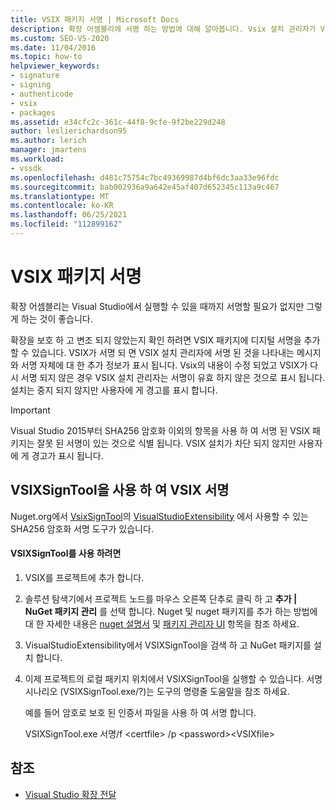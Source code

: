 ```yaml
---
title: VSIX 패키지 서명 | Microsoft Docs
description: 확장 어셈블리에 서명 하는 방법에 대해 알아봅니다. Vsix 설치 관리자가 VSIX에 서명 되었다는 메시지와 서명 자체에 대 한 정보를 표시 합니다.
ms.custom: SEO-VS-2020
ms.date: 11/04/2016
ms.topic: how-to
helpviewer_keywords:
- signature
- signing
- authenticode
- vsix
- packages
ms.assetid: e34cfc2c-361c-44f8-9cfe-9f2be229d248
author: leslierichardson95
ms.author: lerich
manager: jmartens
ms.workload:
- vssdk
ms.openlocfilehash: d481c75754c7bc49369987d4bf6dc3aa33e96fdc
ms.sourcegitcommit: bab002936a9a642e45af407d652345c113a9c467
ms.translationtype: MT
ms.contentlocale: ko-KR
ms.lasthandoff: 06/25/2021
ms.locfileid: "112899162"
---
```

# <a name="signing-vsix-packages"></a>VSIX 패키지 서명
확장 어셈블리는 Visual Studio에서 실행할 수 있을 때까지 서명할 필요가 없지만 그렇게 하는 것이 좋습니다.

 확장을 보호 하 고 변조 되지 않았는지 확인 하려면 VSIX 패키지에 디지털 서명을 추가할 수 있습니다. VSIX가 서명 되 면 VSIX 설치 관리자에 서명 된 것을 나타내는 메시지와 서명 자체에 대 한 추가 정보가 표시 됩니다. Vsix의 내용이 수정 되었고 VSIX가 다시 서명 되지 않은 경우 VSIX 설치 관리자는 서명이 유효 하지 않은 것으로 표시 됩니다. 설치는 중지 되지 않지만 사용자에 게 경고를 표시 합니다.

> [!IMPORTANT]
> Visual Studio 2015부터 SHA256 암호화 이외의 항목을 사용 하 여 서명 된 VSIX 패키지는 잘못 된 서명이 있는 것으로 식별 됩니다. VSIX 설치가 차단 되지 않지만 사용자에 게 경고가 표시 됩니다.

## <a name="signing-a-vsix-with-vsixsigntool"></a>VSIXSignTool을 사용 하 여 VSIX 서명
 Nuget.org에서 [VsixSignTool](https://www.nuget.org/packages/Microsoft.VSSDK.Vsixsigntool)의 [VisualStudioExtensibility](https://www.nuget.org/profiles/VisualStudioExtensibility) 에서 사용할 수 있는 SHA256 암호화 서명 도구가 있습니다.

#### <a name="to-use-the-vsixsigntool"></a>VSIXSignTool를 사용 하려면

1. VSIX를 프로젝트에 추가 합니다.

2. 솔루션 탐색기에서 프로젝트 노드를 마우스 오른쪽 단추로 클릭 하 고 **추가 &#124; NuGet 패키지 관리** 를 선택 합니다.  Nuget 및 nuget 패키지를 추가 하는 방법에 대 한 자세한 내용은 [nuget 설명서](/NuGet) 및 [패키지 관리자 UI](/NuGet/Tools/Package-Manager-UI) 항목을 참조 하세요.

3. VisualStudioExtensibility에서 VSIXSignTool을 검색 하 고 NuGet 패키지를 설치 합니다.

4. 이제 프로젝트의 로컬 패키지 위치에서 VSIXSignTool을 실행할 수 있습니다. 서명 시나리오 (VSIXSignTool.exe/?)는 도구의 명령줄 도움말을 참조 하세요.

   예를 들어 암호로 보호 된 인증서 파일을 사용 하 여 서명 합니다.

   VSIXSignTool.exe 서명/f \<certfile> /p \<password>\<VSIXfile>

## <a name="see-also"></a>참조
- [Visual Studio 확장 전달](../extensibility/shipping-visual-studio-extensions.md)
